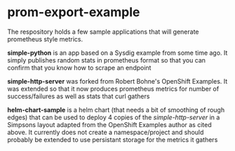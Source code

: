 # prom-export-example

The respository holds a few sample applications that will generate prometheus style metrics.

**simple-python** is an app based on a Sysdig example from some time ago. It simply publishes random stats in prometheus format so that you can confirm that you know how to scrape an endpoint

**simple-http-server** was forked from Robert Bohne's OpenShift Examples. It was extended so that it now produces prometheus metrics for number of success/failures as well as stats that curl gathers

**helm-chart-sample** is a helm chart (that needs a bit of smoothing of rough edges) that can be used to deploy 4 copies of the _simple-http-server_ in a Simpsons layout adapted from the OpenShift Examples author as cited above. It currently does not create a namespace/project and should probably be extended to use persistant storage for the metrics it gathers
